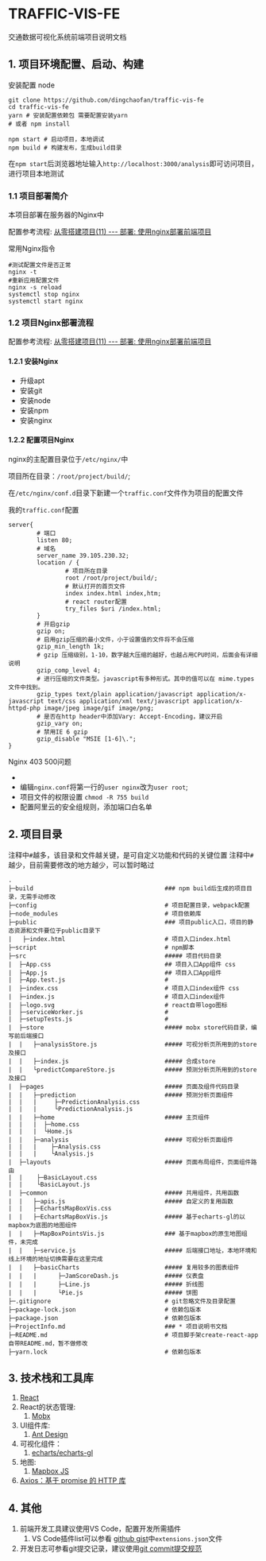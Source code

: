 # TRAFFIC-VIS-FE

交通数据可视化系统前端项目说明文档

## 1. 项目环境配置、启动、构建

安装配置 node

```shell
git clone https://github.com/dingchaofan/traffic-vis-fe
cd traffic-vis-fe
yarn # 安装配置依赖包 需要配置安装yarn
# 或者 npm install

npm start # 启动项目，本地调试
npm build # 构建发布，生成build目录
```

在`npm start`后浏览器地址输入`http://localhost:3000/analysis`即可访问项目，进行项目本地测试

### 1.1 项目部署简介

本项目部署在服务器的Nginx中

配置参考流程: [从零搭建项目(11) --- 部署: 使用nginx部署前端项目](https://www.jianshu.com/p/3ecd75f69bd6)

常用Nginx指令

```shell
#测试配置文件是否正常
nginx -t
#重新应用配置文件
nginx -s reload
systemctl stop nginx
systemctl start nginx
```

### 1.2 项目Nginx部署流程

配置参考流程: [从零搭建项目(11) --- 部署: 使用nginx部署前端项目](https://www.jianshu.com/p/3ecd75f69bd6)

#### 1.2.1 安装Nginx

* 升级apt
* 安装git
* 安装node
* 安装npm
* 安装nginx

#### 1.2.2 配置项目Nginx

nginx的主配置目录位于`/etc/nginx/`中

项目所在目录：`/root/project/build/`;

在`/etc/nginx/conf.d`目录下新建一个`traffic.conf`文件作为项目的配置文件

我的`traffic.conf`配置

```shell
server{
        # 端口
        listen 80;
        # 域名
        server_name 39.105.230.32;
        location / {
                # 项目所在目录
                root /root/project/build/;
                # 默认打开的首页文件
                index index.html index,htm;
                # react router配置
                try_files $uri /index.html;
        }
        # 开启gzip
        gzip on;
        # 启用gzip压缩的最小文件，小于设置值的文件将不会压缩
        gzip_min_length 1k;
        # gzip 压缩级别，1-10，数字越大压缩的越好，也越占用CPU时间，后面会有详细说明
        gzip_comp_level 4;        
        # 进行压缩的文件类型。javascript有多种形式。其中的值可以在 mime.types 文件中找到。
        gzip_types text/plain application/javascript application/x-javascript text/css application/xml text/javascript application/x-httpd-php image/jpeg image/gif image/png;
        # 是否在http header中添加Vary: Accept-Encoding，建议开启
        gzip_vary on;
        # 禁用IE 6 gzip
        gzip_disable "MSIE [1-6]\.";
}
```

Nginx 403 500问题

* [](https://www.jianshu.com/p/8d66200c1c7e)
* 编辑`nginx.conf`将第一行的`user nginx`改为`user root`;
* 项目文件的权限设置 `chmod -R 755 build`
* 配置阿里云的安全组规则，添加端口白名单

## 2. 项目目录

注释中`#`越多，该目录和文件越关键，是可自定义功能和代码的关键位置
注释中`#`越少，目前需要修改的地方越少，可以暂时略过

```shell
.
├─build                                     ### npm build后生成的项目目录，无需手动修改
├─config                                    # 项目配置目录，webpack配置
├─node_modules                              # 项目依赖库
├─public                                    ### 项目public入口，项目的静态资源和文件要位于public目录下
|   ├─index.html                            # 项目入口index.html
├─script                                    # npm脚本
├─src                                       ##### 项目代码目录
|  ├─App.css                                ## 项目入口App组件 css
|  ├─App.js                                 ## 项目入口App组件
|  ├─App.test.js                            # 
|  ├─index.css                              # 项目入口index组件 css
|  ├─index.js                               # 项目入口index组件
|  ├─logo.svg                               # react自带logo图标
|  ├─serviceWorker.js                       #
|  ├─setupTests.js                          # 
|  ├─store                                  ##### mobx store代码目录，编写前后端接口
|  |   ├─analysisStore.js                   ##### 可视分析页所用到的store及接口
|  |   ├─index.js                           ##### 合成store
|  |   └predictCompareStore.js              ##### 预测分析页所用到的store及接口
|  ├─pages                                  ##### 页面及组件代码目录
|  |   ├─prediction                         ##### 预测分析页面组件
|  |   |     ├─PredictionAnalysis.css
|  |   |     └PredictionAnalysis.js
|  |   ├─home                               ##### 主页组件
|  |   |  ├─home.css
|  |   |  └Home.js
|  |   ├─analysis                           ##### 可视分析页面组件
|  |   |    ├─Analysis.css
|  |   |    └Analysis.js
|  ├─layouts                                ##### 页面布局组件，页面组件路由
|  |    ├─BasicLayout.css
|  |    └BasicLayout.js
|  ├─common                                 ##### 共用组件，共用函数
|  |   ├─apis.js                            ##### 自定义的复用函数
|  |   ├─EchartsMapBoxVis.css
|  |   ├─EchartsMapBoxVis.js                ##### 基于echarts-gl的以mapbox为底图的地图组件
|  |   ├─MapBoxPointsVis.js                 ### 基于mapbox的原生地图组件，未完成
|  |   ├─service.js                         ##### 后端接口地址，本地环境和线上环境的地址切换需要在这里完成
|  |   ├─basicCharts                        ##### 复用较多的图表组件
|  |   |      ├─JamScoreDash.js             ##### 仪表盘
|  |   |      ├─Line.js                     ##### 折线图
|  |   |      └Pie.js                       ##### 饼图
├─.gitignore                                # git忽略文件及目录配置    
├─package-lock.json                         # 依赖包版本
├─package.json                              # 依赖包版本
├─ProjectInfo.md                            ### * 项目说明书文档
├─README.md                                 # 项目脚手架create-react-app自带README.md，暂不做修改
├─yarn.lock                                 # 依赖包版本
```

## 3. 技术栈和工具库

1. [React](https://react.docschina.org/)
2. React的状态管理:
   1. [Mobx](https://cn.mobx.js.org/)
3. UI组件库:
   1. [Ant Design](https://ant.design/components/overview-cn/)
4. 可视化组件：
   1. [echarts/echarts-gl](https://echarts.apache.org/zh/index.html)
5. 地图:
   1. [Mapbox JS](http://www.mapbox.cn/mapbox-gl-js/api/)
6. [Axios：基于 promise 的 HTTP 库](http://axios-js.com/)

## 4. 其他

1. 前端开发工具建议使用VS Code，配置开发所需插件
   1. VS Code插件list可以参看 [github gist](https://gist.github.com/dingchaofan/1f325e718ba775336bfcd2730a4fae28)中`extensions.json`文件
2. 开发日志可参看git提交记录，建议使用[git commit提交规范](https://blog.csdn.net/ligang2585116/article/details/80284819)
